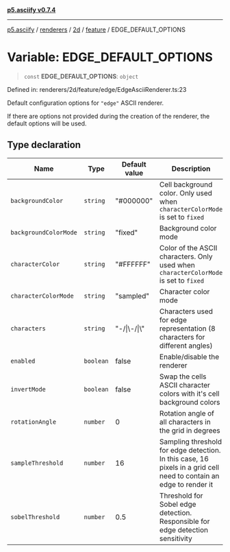 [**p5.asciify v0.7.4**](../../../../../../../README.md)

***

[p5.asciify](../../../../../../../README.md) / [renderers](../../../../../README.md) / [2d](../../../README.md) / [feature](../README.md) / EDGE\_DEFAULT\_OPTIONS

# Variable: EDGE\_DEFAULT\_OPTIONS

> `const` **EDGE\_DEFAULT\_OPTIONS**: `object`

Defined in: renderers/2d/feature/edge/EdgeAsciiRenderer.ts:23

Default configuration options for `"edge"` ASCII renderer. 

If there are options not provided during the creation of the renderer, the default options will be used.

## Type declaration

| Name | Type | Default value | Description | Defined in |
| ------ | ------ | ------ | ------ | ------ |
| <a id="backgroundcolor"></a> `backgroundColor` | `string` | "#000000" | Cell background color. Only used when `characterColorMode` is set to `fixed` | renderers/2d/feature/edge/EdgeAsciiRenderer.ts:33 |
| <a id="backgroundcolormode"></a> `backgroundColorMode` | `string` | "fixed" | Background color mode | renderers/2d/feature/edge/EdgeAsciiRenderer.ts:35 |
| <a id="charactercolor"></a> `characterColor` | `string` | "#FFFFFF" | Color of the ASCII characters. Only used when `characterColorMode` is set to `fixed` | renderers/2d/feature/edge/EdgeAsciiRenderer.ts:29 |
| <a id="charactercolormode"></a> `characterColorMode` | `string` | "sampled" | Character color mode | renderers/2d/feature/edge/EdgeAsciiRenderer.ts:31 |
| <a id="characters"></a> `characters` | `string` | "-/\|\\-/\|\\" | Characters used for edge representation (8 characters for different angles) | renderers/2d/feature/edge/EdgeAsciiRenderer.ts:27 |
| <a id="enabled"></a> `enabled` | `boolean` | false | Enable/disable the renderer | renderers/2d/feature/edge/EdgeAsciiRenderer.ts:25 |
| <a id="invertmode"></a> `invertMode` | `boolean` | false | Swap the cells ASCII character colors with it's cell background colors | renderers/2d/feature/edge/EdgeAsciiRenderer.ts:37 |
| <a id="rotationangle"></a> `rotationAngle` | `number` | 0 | Rotation angle of all characters in the grid in degrees | renderers/2d/feature/edge/EdgeAsciiRenderer.ts:43 |
| <a id="samplethreshold"></a> `sampleThreshold` | `number` | 16 | Sampling threshold for edge detection. In this case, 16 pixels in a grid cell need to contain an edge to render it | renderers/2d/feature/edge/EdgeAsciiRenderer.ts:41 |
| <a id="sobelthreshold"></a> `sobelThreshold` | `number` | 0.5 | Threshold for Sobel edge detection. Responsible for edge detection sensitivity | renderers/2d/feature/edge/EdgeAsciiRenderer.ts:39 |
